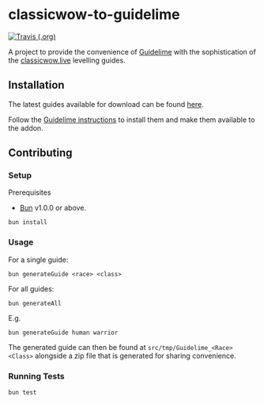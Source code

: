 # classicwow-to-guidelime

[![Travis (.org)](https://img.shields.io/travis/lukeknoot/classicwow-to-guidelime?label=build)](https://travis-ci.org/lukeknoot/classicwow-to-guidelime)

A project to provide the convenience of [Guidelime](https://github.com/max-ri/Guidelime) with the sophistication of the [classicwow.live](https://classicwow.live/leveling) levelling guides.

## Installation

The latest guides available for download can be found [here](https://github.com/lukeknoot/classicwow-to-guidelime/releases).

Follow the [Guidelime instructions](https://github.com/max-ri/Guidelime/wiki/FAQ#when-i-have-downloaded-a-guide-module-where-should-i-install-it) to install them and make them available to the addon.

## Contributing

### Setup

Prerequisites

- [Bun](https://bun.sh/) v1.0.0 or above.

```
bun install
```

### Usage

For a single guide:

```
bun generateGuide <race> <class>
```

For all guides:

```
bun generateAll
```

E.g.

```
bun generateGuide human warrior
```

The generated guide can then be found at `src/tmp/Guidelime_<Race><Class>` alongside a zip file that is generated for sharing convenience.

### Running Tests

```
bun test
```
